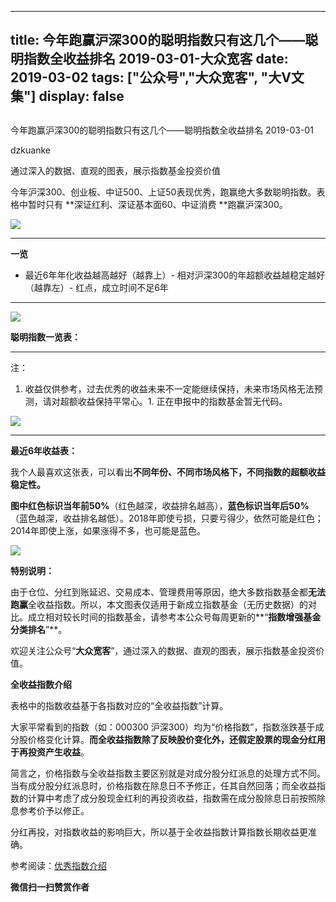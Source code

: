 
---
title:   今年跑赢沪深300的聪明指数只有这几个——聪明指数全收益排名 2019-03-01-大众宽客
date: 2019-03-02
tags: ["公众号","大众宽客", "大V文集"]
display: false
---


## 



今年跑赢沪深300的聪明指数只有这几个——聪明指数全收益排名 2019-03-01




dzkuanke




通过深入的数据、直观的图表，展示指数基金投资价值


今年沪深300、创业板、中证500、上证50表现优秀，跑赢绝大多数聪明指数。表格中暂时只有 **深证红利、深证基本面60、中证消费&nbsp;**跑赢沪深300。

<img class="" data-copyright="0" data-ratio="0.3223684210526316" data-s="300,640" src="https://mmbiz.qpic.cn/mmbiz_png/PKw3FQPmhIheGicqzNsicWXjsWgzABCcAic1Z0iaSSume45icQSwEJGCybfrVwQBtSDUhL3klx6RSXg5KNBgmgINicNg/640?wx_fmt=png" data-type="png" data-w="912" style=""/>

****

**一览**
- 最近6年年化收益越高越好（越靠上）- 相对沪深300的年超额收益越稳定越好（越靠左）- 红点，成立时间不足6年


****

<img class="" data-copyright="0" data-ratio="1.75" data-s="300,640" src="https://mmbiz.qpic.cn/mmbiz_png/PKw3FQPmhIheGicqzNsicWXjsWgzABCcAicdkqycQxpBiayAfkaChRJ4ZZibticvVFSPYLwsq6guotdfibTBy7H7EctOA/640?wx_fmt=png" data-type="png" data-w="960" style=""/>



**聪明指数一览表：**

****

注：
1. 收益仅供参考，过去优秀的收益未来不一定能继续保持，未来市场风格无法预测，请对超额收益保持平常心。1. 正在申报中的指数基金暂无代码。
<img class="" data-copyright="0" data-ratio="1.6255605381165918" data-s="300,640" src="https://mmbiz.qpic.cn/mmbiz_png/PKw3FQPmhIheGicqzNsicWXjsWgzABCcAicvNbjnvYAHqrBBdm4M2NMNSn8Yua8lq2eYaibgFutHib6YXtCV3PCibQRQ/640?wx_fmt=png" data-type="png" data-w="892" style=""/>

****

**最近6年收益表：**



我个人最喜欢这张表，可以看出**不同年份、不同市场风格下，不同指数的超额收益稳定性。**



**图中红色标识当年前50%**<h-char unicode="ff08" class="biaodian cjk bd-open bd-jiya"><h-inner>（</h-inner></h-char>红色越深<h-char unicode="ff0c" class="biaodian cjk bd-end bd-cop bd-hangable bd-jiya"><h-inner>，</h-inner></h-char>收益排名越高<h-char unicode="ff09" class="biaodian cjk bd-close bd-end bd-jiya bd-consecutive"><h-inner>）</h-inner></h-char><h-char unicode="ff0c" class="biaodian cjk bd-end bd-cop bd-hangable bd-jiya bd-consecutive end-portion" prev="bd-close bd-end"><h-inner>，</h-inner></h-char>**蓝色标识当年后50%**<h-char unicode="ff08" class="biaodian cjk bd-open bd-jiya"><h-inner>（</h-inner></h-char>蓝色越深<h-char unicode="ff0c" class="biaodian cjk bd-end bd-cop bd-hangable bd-jiya"><h-inner>，</h-inner></h-char>收益排名越低<h-char unicode="ff09" class="biaodian cjk bd-close bd-end bd-jiya bd-consecutive"><h-inner>）</h-inner></h-char><h-char unicode="3002" class="biaodian cjk bd-end bd-cop bd-hangable bd-jiya bd-consecutive end-portion" prev="bd-close bd-end"><h-inner>。</h-inner></h-char>2018年即使亏损<h-char unicode="ff0c" class="biaodian cjk bd-end bd-cop bd-hangable bd-jiya"><h-inner>，</h-inner></h-char>只要亏得少<h-char unicode="ff0c" class="biaodian cjk bd-end bd-cop bd-hangable bd-jiya"><h-inner>，</h-inner></h-char>依然可能是红色<h-char unicode="ff1b" class="biaodian cjk bd-end bd-jiya">；</h-char>2014年即使上涨<h-char unicode="ff0c" class="biaodian cjk bd-end bd-cop bd-hangable bd-jiya"><h-inner>，</h-inner></h-char>如果涨得不多<h-char unicode="ff0c" class="biaodian cjk bd-end bd-cop bd-hangable bd-jiya"><h-inner>，</h-inner></h-char>也可能是蓝色<h-char unicode="3002" class="biaodian cjk bd-end bd-cop bd-hangable bd-jiya" style="box-sizing: border-box;"><h-inner style="box-sizing: border-box;-webkit-text-emphasis-style: none;-webkit-text-emphasis-color: initial;left: 0px;top: 0px;display: inline-block;line-height: 1.1;letter-spacing: -0.5em;">。</h-inner></h-char>

<img class="" data-copyright="0" data-ratio="1.0849673202614378" data-s="300,640" src="https://mmbiz.qpic.cn/mmbiz_png/PKw3FQPmhIheGicqzNsicWXjsWgzABCcAicic7fFVDzrBkBDcOHVTzvKOtBLzFicA39qmINtWsgJBicdwicSib1ZMATVhg/640?wx_fmt=png" data-type="png" data-w="918" style=""/>



**特别说明：**

由于仓位、分红到账延迟、交易成本、管理费用等原因，绝大多数指数基金都**无法跑赢**全收益指数。所以，本文图表仅适用于新成立指数基金（无历史数据）的对比。成立相对较长时间的指数基金，请参考本公众号每周更新的**“****指数增强基金分类排名****”**。



欢迎关注公众号“**大众宽客**”，通过深入的数据、直观的图表，展示指数基金投资价值。



**全收益指数介绍**



表格中的指数收益基于各指数对应的“全收益指数”计算。



大家平常看到的指数（如：000300 沪深300）均为“价格指数”，指数涨跌基于成分股价格变化计算。**而全收益指数除了反映股价变化外，还假定股票的现金分红用于再投资产生收益**。



简言之，价格指数与全收益指数主要区别就是对成分股分红派息的处理方式不同。当有成分股分红派息时，价格指数在除息日不予修正，任其自然回落；而全收益指数的计算中考虑了成分股现金红利的再投资收益，指数需在成分股除息日前按照除息参考价予以修正。



分红再投，对指数收益的影响巨大，所以基于全收益指数计算指数长期收益更准确。





参考阅读：[优秀指数介绍](http://mp.weixin.qq.com/s?__biz=MzAwMTc1MDcwNw==&amp;mid=2648273685&amp;idx=2&amp;sn=f53962603c488c41c1a764252eaa1ff9&amp;chksm=82f930c9b58eb9dfb8b77caab4e0b3ccdc7f8af26cff9da3d957844bf16469d99377564fbccf&amp;scene=21#wechat_redirect)


**微信扫一扫赞赏作者**













